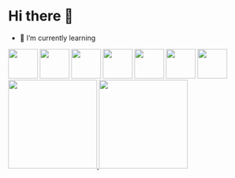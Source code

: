 # Hi there 👋



- 🌱 I’m currently learning 
<div>
  <img src="https://cdn.jsdelivr.net/gh/devicons/devicon/icons/python/python-original-wordmark.svg" width = "60" height = "60" />
  <img src="https://cdn.jsdelivr.net/gh/devicons/devicon/icons/c/c-plain.svg" width = "60" height = "60"/>
  <img src="https://cdn.jsdelivr.net/gh/devicons/devicon/icons/cplusplus/cplusplus-plain.svg" width = "60" height = "60" />
  <img src="https://cdn.jsdelivr.net/gh/devicons/devicon/icons/css3/css3-plain.svg"  width = "60" height = "60" />
  <img src="https://cdn.jsdelivr.net/gh/devicons/devicon/icons/html5/html5-plain.svg" width = "60" height = "60"/>
  <img src="https://cdn.jsdelivr.net/gh/devicons/devicon/icons/docker/docker-original-wordmark.svg" width = "60" height = "60"/>
  <img src="https://cdn.jsdelivr.net/gh/devicons/devicon/icons/linux/linux-original.svg" width = "60" height = "60"/>
  
</div>
<div>
  <a href="https://github.com/holand76">
  <img height="180em" src="https://github-readme-stats.vercel.app/api/top-langs/?username=holand76&layout=compact&langs_count=10&theme=midnight-purple&hide=Makefile"/>
  <img height="180em" src="https://github-readme-stats.vercel.app/api?username=holand76&show_icons=true&theme=midnight-purple&include_all_commits=true count_private=true"/>
</div>
